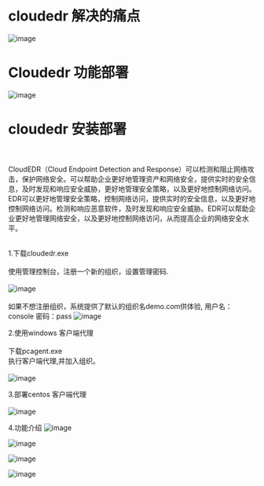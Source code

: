 # cloudedr 解决的痛点
![image](https://github.com/flanger0/cloudedr/assets/40160399/109739a3-1680-4f9e-bb3e-d98fb0d92e28)

# Cloudedr 功能部署
![image](https://github.com/flanger0/cloudedr/assets/40160399/e79d6edb-d1a1-432c-8113-ecafee4f20ec)


# cloudedr 安装部署

<br><br>CloudEDR（Cloud Endpoint Detection and Response）可以检测和阻止网络攻击，保护网络安全。可以帮助企业更好地管理资产和网络安全，提供实时的安全信息，及时发现和响应安全威胁，更好地管理安全策略，以及更好地控制网络访问。EDR可以更好地管理安全策略，控制网络访问，提供实时的安全信息，以及更好地控制网络访问。检测和响应恶意软件，及时发现和响应安全威胁。EDR可以帮助企业更好地管理网络安全，以及更好地控制网络访问，从而提高企业的网络安全水平。
<br><br>

1.下载cloudedr.exe <br><br>
使用管理控制台，注册一个新的组织，设置管理密码.<br><br>
![image](https://user-images.githubusercontent.com/40160399/224517103-163cf2a5-8912-4b06-81bd-f2b633cb6978.png)
<br><br>如果不想注册组织，系统提供了默认的组织名demo.com供体验, 用户名：console 密码：pass
![image](https://user-images.githubusercontent.com/40160399/224517336-7a8efd5f-a58c-4aef-8788-d06345627fff.png)


2.使用windows 客户端代理<br><br>
下载pcagent.exe<br>
执行客户端代理,并加入组织。<br><br>
![image](https://user-images.githubusercontent.com/40160399/224517142-3cde93e8-de07-4d51-8ca1-c8c44b1df777.png)


3.部署centos 客户端代理<br><br>
![image](https://user-images.githubusercontent.com/40160399/224517165-4a3e8982-d59c-4085-9971-9cfb73c44e79.png)



4.功能介绍
![image](https://user-images.githubusercontent.com/40160399/204451320-28b6f417-9367-46f2-9131-518b1e6cced6.png)

![image](https://user-images.githubusercontent.com/40160399/204451758-32352d10-2133-438c-8cbb-88d0c2771509.png)

![image](https://user-images.githubusercontent.com/40160399/204451840-e218fcb6-75ce-4b83-b0ee-5cd3c4740679.png)


![image](https://user-images.githubusercontent.com/40160399/204451581-5c34f134-5ef8-4fd6-b2e8-7488aca5819c.png)

